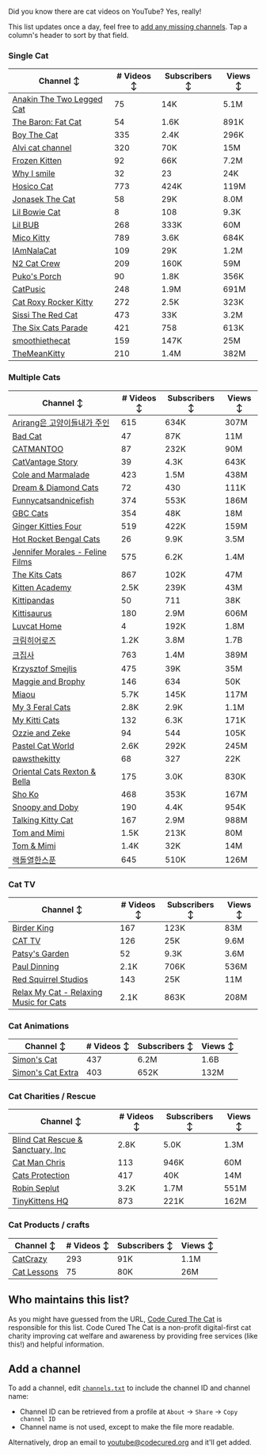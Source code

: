 Did you know there are cat videos on YouTube? Yes, really!

This list updates once a day, feel free to [add any missing channels](#add-a-channel). Tap a column's header to sort by that field.


### Single Cat

| Channel ↕ | # Videos ↕ | Subscribers ↕ | Views ↕ |
| --- | --- | --- | --- |
| [Anakin The Two Legged Cat](https://youtube.com/@anakintwolegs) | 75 | 14K | 5.1M |
| [The Baron: Fat Cat](https://youtube.com/@thebaronfatcat6603) | 54 | 1.6K | 891K |
| [Boy The Cat](https://youtube.com/@boythecat) | 335 | 2.4K | 296K |
| [Alvi cat channel](https://youtube.com/@alvicatchannel) | 320 | 70K | 15M |
| [Frozen Kitten](https://youtube.com/@frozenkitten) | 92 | 66K | 7.2M |
| [Why I smile](https://youtube.com/@whyismile) | 32 | 23 | 24K |
| [Hosico Cat](https://youtube.com/@hosico_cat) | 773 | 424K | 119M |
| [Jonasek The Cat](https://youtube.com/@jonasekthecat) | 58 | 29K | 8.0M |
| [Lil Bowie Cat](https://youtube.com/@lilbowiecat9121) | 8 | 108 | 9.3K |
| [Lil BUB](https://youtube.com/@lilbub) | 268 | 333K | 60M |
| [Mico Kitty](https://youtube.com/@micokitty) | 789 | 3.6K | 684K |
| [IAmNalaCat](https://youtube.com/@iamnalacat) | 109 | 29K | 1.2M |
| [N2 Cat Crew](https://youtube.com/@n2catcrew) | 209 | 160K | 59M |
| [Puko's Porch](https://youtube.com/@pukosporch) | 90 | 1.8K | 356K |
| [CatPusic](https://youtube.com/@catpusic) | 248 | 1.9M | 691M |
| [Cat Roxy Rocker Kitty](https://youtube.com/@rockerroxy) | 272 | 2.5K | 323K |
| [Sissi The Red Cat](https://youtube.com/@veterinarylife) | 473 | 33K | 3.2M |
| [The Six Cats Parade](https://youtube.com/@thesixcatsparade) | 421 | 758 | 613K |
| [smoothiethecat](https://youtube.com/@smoothiethecat) | 159 | 147K | 25M |
| [TheMeanKitty](https://youtube.com/@themeankitty) | 210 | 1.4M | 382M |

### Multiple Cats

| Channel ↕ | # Videos ↕ | Subscribers ↕ | Views ↕ |
| --- | --- | --- | --- |
| [Arirang은 고양이들내가 주인](https://youtube.com/@arirang3) | 615 | 634K | 307M |
| [Bad Cat](https://youtube.com/@badcattube) | 47 | 87K | 11M |
| [CATMANTOO](https://youtube.com/@catmantoo) | 87 | 232K | 90M |
| [CatVantage Story](https://youtube.com/@catvantagestory) | 39 | 4.3K | 643K |
| [Cole and Marmalade](https://youtube.com/@coleandmarmalade) | 423 | 1.5M | 438M |
| [Dream & Diamond Cats](https://youtube.com/@dreamdiamondcats) | 72 | 430 | 111K |
| [Funnycatsandnicefish](https://youtube.com/@funnycatsandnicefish) | 374 | 553K | 186M |
| [GBC Cats](https://youtube.com/@gbccats) | 354 | 48K | 18M |
| [Ginger Kitties Four](https://youtube.com/@gingerkittiesfour) | 519 | 422K | 159M |
| [Hot Rocket Bengal Cats](https://youtube.com/@hotrocketbengalcats) | 26 | 9.9K | 3.5M |
| [Jennifer Morales - Feline Films](https://youtube.com/@jennifermoralesfelinefilms) | 575 | 6.2K | 1.4M |
| [The Kits Cats](https://youtube.com/@drnworbskitscats) | 867 | 102K | 47M |
| [Kitten Academy](https://youtube.com/@kittenacademy) | 2.5K | 239K | 43M |
| [Kittipandas](https://youtube.com/@kittipandas) | 50 | 711 | 38K |
| [Kittisaurus](https://youtube.com/@kittisaurus) | 180 | 2.9M | 606M |
| [Luvcat Home](https://youtube.com/@claireluvcat) | 4 | 192K | 1.8M |
| [크림히어로즈](https://youtube.com/@creamheros) | 1.2K | 3.8M | 1.7B |
| [크집사](https://youtube.com/@claire_luvcat) | 763 | 1.4M | 389M |
| [Krzysztof Smejlis](https://youtube.com/@bobonikita) | 475 | 39K | 35M |
| [Maggie and Brophy](https://youtube.com/@maggieandbrophy1327) | 146 | 634 | 50K |
| [Miaou](https://youtube.com/@miaou-cat) | 5.7K | 145K | 117M |
| [My 3 Feral Cats](https://youtube.com/@my3feralcats) | 2.8K | 2.9K | 1.1M |
| [My Kitti Cats](https://youtube.com/@mykitticats) | 132 | 6.3K | 171K |
| [Ozzie and Zeke](https://youtube.com/@ozzieandzeke) | 94 | 544 | 105K |
| [Pastel Cat World](https://youtube.com/@pastelcatworld) | 2.6K | 292K | 245M |
| [pawsthekitty](https://youtube.com/@pawsthekitty) | 68 | 327 | 22K |
| [Oriental Cats Rexton & Bella](https://youtube.com/@rextonorientalcat) | 175 | 3.0K | 830K |
| [Sho Ko](https://youtube.com/@shortyandkodi) | 468 | 353K | 167M |
| [Snoopy and Doby](https://youtube.com/@snoopyanddoby) | 190 | 4.4K | 954K |
| [Talking Kitty Cat](https://youtube.com/@stevecash83) | 167 | 2.9M | 988M |
| [Tom and Mimi](https://youtube.com/@tomandmimi) | 1.5K | 213K | 80M |
| [Tom & Mimi](https://youtube.com/@tom_and_mimi) | 1.4K | 32K | 14M |
| [랙돌열한스푼](https://youtube.com/@unboxingragdolls) | 645 | 510K | 126M |

### Cat TV

| Channel ↕ | # Videos ↕ | Subscribers ↕ | Views ↕ |
| --- | --- | --- | --- |
| [Birder King](https://youtube.com/@birderking) | 167 | 123K | 83M |
| [CAT TV](https://youtube.com/@cattvgames) | 126 | 25K | 9.6M |
| [Patsy's Garden](https://youtube.com/@patsysgarden) | 52 | 9.3K | 3.6M |
| [Paul Dinning](https://youtube.com/@pauldinningvideosforcats) | 2.1K | 706K | 536M |
| [Red Squirrel Studios](https://youtube.com/@redsquirrelstudios) | 143 | 25K | 11M |
| [Relax My Cat - Relaxing Music for Cats](https://youtube.com/@relaxmycat) | 2.1K | 863K | 208M |

### Cat Animations

| Channel ↕ | # Videos ↕ | Subscribers ↕ | Views ↕ |
| --- | --- | --- | --- |
| [Simon's Cat](https://youtube.com/@simonscat) | 437 | 6.2M | 1.6B |
| [Simon's Cat Extra](https://youtube.com/@simonscatextra) | 403 | 652K | 132M |

### Cat Charities / Rescue

| Channel ↕ | # Videos ↕ | Subscribers ↕ | Views ↕ |
| --- | --- | --- | --- |
| [Blind Cat Rescue & Sanctuary, Inc](https://youtube.com/@blindcatrescuesanctuary) | 2.8K | 5.0K | 1.3M |
| [Cat Man Chris](https://youtube.com/@catmanchrispoole) | 113 | 946K | 60M |
| [Cats Protection](https://youtube.com/@catsprotection) | 417 | 40K | 14M |
| [Robin Seplut](https://youtube.com/@robinseplut) | 3.2K | 1.7M | 551M |
| [TinyKittens HQ](https://youtube.com/@tinykittens) | 873 | 221K | 162M |

### Cat Products / crafts

| Channel ↕ | # Videos ↕ | Subscribers ↕ | Views ↕ |
| --- | --- | --- | --- |
| [CatCrazy](https://youtube.com/@catcrazychannel) | 293 | 91K | 1.1M |
| [Cat Lessons](https://youtube.com/@catlessons) | 75 | 80K | 26M |


## Who maintains this list?

As you might have guessed from the URL, [Code Cured The Cat](https://codecured.org) is responsible for this list. Code Cured The Cat is a non-profit digital-first cat charity improving cat welfare and awareness by providing free services (like this!) and helpful information.

## Add a channel

To add a channel, edit [`channels.txt`](https://github.com/CodeCured/YouTubeIsForCats/blob/main/automation/channels.txt) to include the channel ID and channel name:
* Channel ID can be retrieved from a profile at `About` -> `Share` -> `Copy channel ID`
* Channel name is not used, except to make the file more readable.

Alternatively, drop an email to [youtube@codecured.org](mailto:youtube@codecured.org) and it'll get added.
